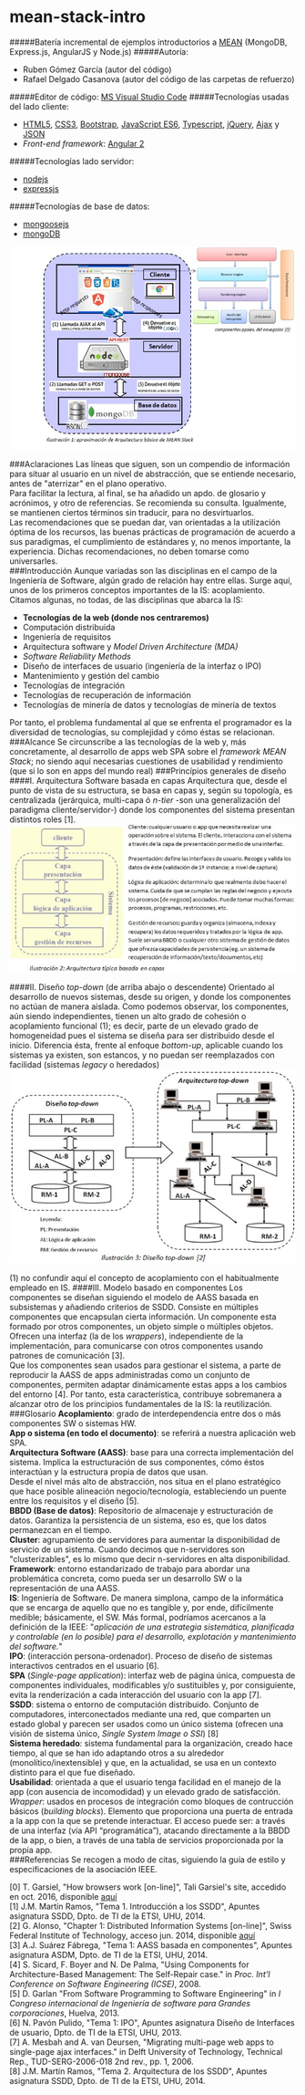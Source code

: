 # mean-stack-intro
#####Batería incremental de ejemplos introductorios a [MEAN](http://mean.io/) (MongoDB, Express.js, AngularJS y Node.js)
#####Autoría:
- Ruben Gómez García (autor del código)
- Rafael Delgado Casanova (autor del código de las carpetas de refuerzo)

#####Editor de código: [MS Visual Studio Code](https://code.visualstudio.com/)
#####Tecnologías usadas del lado cliente:
- [HTML5](http://www.w3schools.com/html/default.asp), [CSS3](http://www.w3schools.com/css/default.asp), [Bootstrap](http://getbootstrap.com/), [JavaScript ES6](http://www.ecma-international.org/ecma-262/6.0/), [Typescript](https://www.typescriptlang.org), [jQuery](https://jquery.com/), [Ajax](http://api.jquery.com/category/ajax/) y [JSON](http://www.json.org/)
- *Front-end framework*: [Angular 2](https://angular.io/)  

#####Tecnologías lado servidor:
- [nodejs](https://nodejs.org/en/)
- [expressjs](http://expressjs.com/)  

#####Tecnologías de base de datos:
- [mongoosejs](http://mongoosejs.com/)
- [mongoDB](https://www.mongodb.com/)
  
![mean-stack](./images/img01-mean-stack.jpg)

###Aclaraciones
Las líneas que siguen, son un compendio de información para situar al usuario en un nivel de abstracción, que se entiende necesario, antes de "aterrizar" en el plano operativo.  
Para facilitar la lectura, al final, se ha añadido un apdo. de glosario y acrónimos, y otro de referencias. Se recomienda su consulta. Igualmente, se mantienen ciertos términos sin traducir, para no desvirtuarlos.  
Las recomendaciones que se puedan dar, van orientadas a la utilización óptima de los recursos, las buenas prácticas de programación de acuerdo a sus paradigmas, el cumplimiento de estándares y, no menos importante, la experiencia. Dichas recomendaciones, no deben tomarse como universarles.  
###Introducción
Aunque variadas son las disciplinas en el campo de la Ingeniería de Software, algún grado de relación hay entre ellas. Surge aquí, unos de los primeros conceptos importantes de la IS: acoplamiento.  
Citamos algunas, no todas, de las disciplinas que abarca la IS:  
- **Tecnologías de la web (donde nos centraremos)**
- Computación distribuida
- Ingeniería de requisitos
- Arquitectura software y *Model Driven Architecture (MDA)*
- *Software Reliability Methods*
- Diseño de interfaces de usuario (ingeniería de la interfaz o IPO)
- Mantenimiento y gestión del cambio
- Tecnologías de integración
- Tecnologías de recuperación de información
- Tecnologías de minería de datos y tecnologías de minería de textos  
  
Por tanto, el problema fundamental al que se enfrenta el programador es la diversidad de tecnologías, su complejidad y cómo éstas se relacionan.  
###Alcance
Se circunscribe a las tecnologías de la web y, más concretamente, al desarrollo de apps web SPA sobre el *framework MEAN Stack*; no siendo aquí necesarias cuestiones de usabilidad y rendimiento (que si lo son en apps del mundo real)
###Princípios generales de diseño
####I. Arquitectura Software basada en capas
Arquitectura que, desde el punto de vista de su estructura, se basa en capas y, según su topología, es centralizada (jerárquica, multi-capa ó *n-tier* -son una generalización del paradigma cliente/servidor-) donde los componentes del sistema presentan distintos roles [1].
![multi-capa](./images/img02-n-tiers.jpg)

####II. Diseño *top-down* (de arriba abajo o descendente)
Orientado al desarrollo de nuevos sistemas, desde su origen, y donde los componentes no actúan de manera aislada. Como podemos observar, los componentes, aún siendo independientes, tienen un alto grado de cohesión o acoplamiento funcional (1); es decir, parte de un elevado grado de homogeneidad pues el sistema se diseña para ser distribuido desde el inicio. Diferencia ésta, frente al enfoque *bottom-up*, aplicable cuando los sistemas ya existen, son estancos, y no puedan ser reemplazados con facilidad (sistemas *legacy* o heredados)  
![descendente](./images/img03-top-down.jpg)

(1) no confundir aquí el concepto de acoplamiento con el habitualmente empleado en IS.
####III. Modelo basado en componentes
Los componentes se diseñan siguiendo el modelo de AASS basada en subsistemas y añadiendo criterios de SSDD. Consiste en múltiples componentes que encapsulan cierta información. Un componente esta formado por otros componentes, un objeto simple o múltiples objetos. Ofrecen una interfaz (la de los *wrappers*), independiente de la implementación, para comunicarse con otros componentes usando patrones de comunicación [3].  
Que los componentes sean usados para gestionar el sistema, a parte de reproducir la AASS de apps administradas como un conjunto de componentes, permiten adaptar dinámicamente estas apps a los cambios del entorno [4]. Por tanto, esta característica, contribuye sobremanera a alcanzar otro de los principios fundamentales de la IS: la reutilización.
###Glosario
**Acoplamiento**: grado de interdependencia entre dos o más componentes SW o sistemas HW.  
**App o sistema (en todo el documento)**: se referirá a nuestra aplicación web SPA.  
**Arquitectura Software (AASS)**: base para una correcta implementación del sistema. Implica la estructuración de sus componentes, cómo éstos interactúan y la estructura propia de datos que usan.  
Desde el nivel más alto de abstracción, nos situa en el plano estratégico que hace posible alineación negocio/tecnología, estableciendo un puente entre los requisitos y el diseño [5].  
**BBDD (Base de datos)**: Repositorio de almacenaje y estructuración de datos. Garantiza la persistencia de un sistema, eso es, que los datos permanezcan en el tiempo.  
**Cluster**:  agrupamiento de servidores para aumentar la disponibilidad de servicio de un sistema. Cuando decimos que n-servidores son "clusterizables", es lo mismo que decir n-servidores en alta disponibilidad.    
**Framework**: entorno estandarizado de trabajo para abordar una problemática concreta, como pueda ser un desarrollo SW o la representación de una AASS.      
**IS**: Ingeniería de Software. De manera simplona, campo de la informática que se encarga de aquello que no es tangible y, por ende, difícilmente medible; básicamente, el SW. Más formal, podríamos acercanos a la definición de la IEEE: "*aplicación de una estrategia sistemática, planificada y controlable (en lo posible) para el desarrollo, explotación y mantenimiento del software.*"  
**IPO**: (interacción persona-ordenador). Proceso de diseño de sistemas interactivos centrados en el usuario [6].  
**SPA** (*Single-page application*): interfaz web de página única, compuesta de componentes individuales, modificables y/o sustituibles y, por consiguiente, evita la renderización a cada interacción del usuario con la app [7].  
**SSDD**: sistema o entorno de computación distribuido. Conjunto de computadores, interconectados mediante una red, que comparten un estado global y parecen ser usados como un único sistema (ofrecen una visión de sistema único, *Single System Image o SSI*) [8]  
**Sistema heredado**: sistema fundamental para la organización, creado hace tiempo, al que se han ido adaptando otros a su alrededor (monolítico/inextensible) y que, en la actualidad, se usa en un contexto distinto para el que fue diseñado.  
**Usabilidad**: orientada a que el usuario tenga facilidad en el manejo de la app (con ausencia de incomodidad) y un elevado grado de satisfacción.  
*Wrapper*: usados en procesos de integración como bloques de contrucción básicos (*building blocks*). Elemento que proporciona una puerta de entrada a la app con la que se pretende interactuar. El acceso puede ser: a través de una interfaz (vía API “programática”), atacando directamente a la BBDD de la app, o bien, a través de una tabla de servicios proporcionada por la propia app.  
###Referencias
Se recogen a modo de citas, siguiendo la guía de estilo y especificaciones de la asociación IEEE.  
  
[0] T. Garsiel, "How browsers work [on-line]", Tali Garsiel's site, accedido en oct. 2016, disponible [aquí](http://taligarsiel.com/Projects/howbrowserswork1.htm)  
[1] J.M. Martín Ramos, "Tema 1. Introducción a los SSDD", Apuntes asignatura SSDD, Dpto. de TI de la ETSI, UHU, 2014.  
[2] G. Alonso, "Chapter 1: Distributed Information Systems [on-line]", Swiss Federal Institute of Technology, acceso jun. 2014, disponible [aquí](http://www.inf.ethz.ch/personal/alonso/teaching.html)  
[3] A.J. Suárez Fábrega, "Tema 1: AASS basada en componentes", Apuntes asignatura ASDM, Dpto. de TI de la ETSI, UHU, 2014.  
[4] S. Sicard, F. Boyer and N. De Palma, "Using Components for Architecture-Based Management: The Self-Repair case." in *Proc. Int’l Conference on Software Engineering (ICSE)*, 2008.  
[5] D. Garlan "From Software Programming to Software Engineering" in *I Congreso internacional de Ingeniería de software para Grandes corporaciones*, Huelva, 2013.  
[6] N. Pavón Pulido, "Tema 1: IPO", Apuntes asignatura Diseño de Interfaces de usuario, Dpto. de TI de la ETSI, UHU, 2013.  
[7] A. Mesbah and A. van Deursen, "Migrating multi-page web apps to single-page ajax interfaces." in Delft University of Technology, Technical Rep., TUD-SERG-2006-018 2nd rev., pp. 1, 2006.  
[8] J.M. Martín Ramos, "Tema 2. Arquitectura de los SSDD", Apuntes asignatura SSDD, Dpto. de TI de la ETSI, UHU, 2014.  





